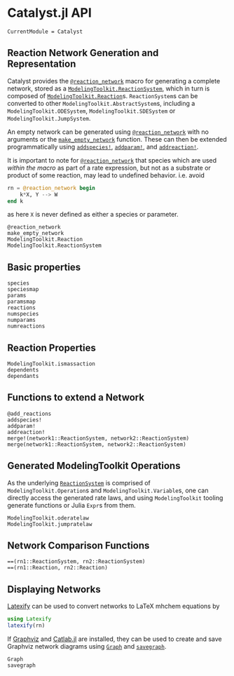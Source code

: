 # Catalyst.jl API
```@meta
CurrentModule = Catalyst
```

## Reaction Network Generation and Representation
Catalyst provides the [`@reaction_network`](@ref) macro for generating a
complete network, stored as a [`ModelingToolkit.ReactionSystem`](@ref), which in
turn is composed of [`ModelingToolkit.Reaction`](@ref)s. `ReactionSystem`s can
be converted to other `ModelingToolkit.AbstractSystem`s, including a
`ModelingToolkit.ODESystem`, `ModelingToolkit.SDESystem` or
`ModelingToolkit.JumpSystem`. 

An empty network can be generated using [`@reaction_network`](@ref) with no arguments or
the [`make_empty_network`](@ref) function. These can then be extended
programmatically using [`addspecies!`](@ref), [`addparam!`](@ref), and
[`addreaction!`](@ref). 

It is important to note for [`@reaction_network`](@ref) that species which are
used *within the macro* as part of a rate expression, but not as a substrate or
product of some reaction, may lead to undefined behavior. i.e. avoid
```julia
rn = @reaction_network begin
    k*X, Y --> W
end k
```
as here `X` is never defined as either a species or parameter. 

```@docs
@reaction_network
make_empty_network
ModelingToolkit.Reaction
ModelingToolkit.ReactionSystem
```

## Basic properties
```@docs
species
speciesmap
params
paramsmap 
reactions
numspecies 
numparams
numreactions
```

## Reaction Properties
```@docs
ModelingToolkit.ismassaction
dependents
dependants
```

## Functions to extend a Network
```@docs
@add_reactions
addspecies!
addparam!
addreaction!
merge!(network1::ReactionSystem, network2::ReactionSystem)
merge(network1::ReactionSystem, network2::ReactionSystem)
```

## Generated ModelingToolkit Operations
As the underlying [`ReactionSystem`](@ref) is comprised of
`ModelingToolkit.Operation`s and `ModelingToolkit.Variable`s, one can directly
access the generated rate laws, and using `ModelingToolkit` tooling generate
functions or Julia `Expr`s from them.
```@docs
ModelingToolkit.oderatelaw
ModelingToolkit.jumpratelaw
```

## Network Comparison Functions
```@docs
==(rn1::ReactionSystem, rn2::ReactionSystem)
==(rn1::Reaction, rn2::Reaction)
```

## Displaying Networks
[Latexify](https://github.com/korsbo/Latexify.jl) can be used to convert
networks to LaTeX mhchem equations by
```julia
using Latexify
latexify(rn)
```

If [Graphviz](https://graphviz.org/) and
[Catlab.jl](https://github.com/AlgebraicJulia/Catlab.jl/) are installed, they
can be used to create and save Graphviz network diagrams using [`Graph`](@ref)
and [`savegraph`](@ref).
```@docs
Graph
savegraph
```